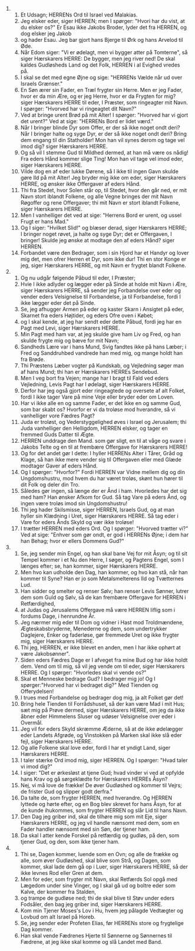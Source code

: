 <ol>
  <li>
    <ol>
      <li>Et Udsagn; HERRENs Ord til Israel ved Malakias.</li>
      <li>Jeg elsker eder, siger HERREN; men I spørger: "Hvori har du vist, at du elsker os?" Er Esau ikke Jakobs Broder, lyder det fra HERREN, og dog elsker jeg Jakob</li>
      <li>og hader Esau. Jeg bar gjort hans Bjerge til Ørk og hans Arvelod til Øde.</li>
      <li>Når Edom siger: "Vi er ødelagt, men vi bygger atter på Tomterne", så siger Hærskarers HERRE: De bygger, men jeg river ned! De skal kaldes Gudløsheds Land og det Folk, HERREN i al Evighed vredes på.</li>
      <li>I skal se det med egne Øjne og sige: "HERRENs Vælde når ud over Israels Grænser."</li>
      <li>En Søn ærer sin Fader, en Træl frygter sin Herre. Men er jeg Fader, hvor er da min Ære, og er jeg Herre, hvor er da Frygten for mig? siger Hærskarers HERRE til eder, I Præster, som ringeagter mit Navn. I spørger: "Hvorved har vi ringeagtet dit Navn?"</li>
      <li>Ved at bringe urent Brød på mit Alter! I spørger: "Hvorved har vi gjort det urent?" Ved at sige: "HERRENs Bord er lidet værd."</li>
      <li>Når I bringer blinde Dyr som Offer, er der så ikke noget ondt deri? Når I bringer halte og syge Dyr, er der så ikke noget ondt deri? Bring dem engang til din Statholder! Mon han vil synes derom og tage vel imod dig? siger Hærskarers HERRE.</li>
      <li>Og så vil I stemme Gud til Mildhed dermed, at han må være os nådig! Fra eders Hånd kommer slige Ting! Mon han vil tage vel imod eder, siger Hærskarers HERRE.</li>
      <li>Vilde dog en af eder lukke Dørene, så I ikke til ingen Gavn skulde gøre Ild på mit Alter! Jeg bryder mig ikke om eder, siger Hærskarers HERRE, og ønsker ikke Offergaver af eders Hånd.</li>
      <li>Thi fra Stedet, hvor Solen står op, til Stedet, hvor den går ned, er mit Navn stort iblandt Folkene, og alle Vegne bringes der mit Navn Røgoffer og rene Offergaver; thi mit Navn er stort iblandt Folkene, siger Hærskarers HERRE.</li>
      <li>Men I vanhelliger det ved at sige: "Herrens Bord er urent, og ussel Frugt er hans Mad."</li>
      <li>Og I siger: "Hvilket Slid!" og blæser derad, siger Hærskarers HERRE; I bringer noget røvet, ja halte og syge Dyr; det er Offergaven, I bringer! Skulde jeg ønske at modtage den af eders Hånd? siger HERREN.</li>
      <li>Forbandet være den Bedrager, som i sin Hjord har et Handyr og lover mig det, men ofrer Herren et Dyr, som ikke dur! Thi en stor Konge er jeg, siger Hærskarers HERRE, og mit Navn er frygtet blandt Folkene.</li>
    </ol>
  </li>
  <li>
    <ol>
      <li>Og nu udgår følgende Påbud til eder, I Præster;</li>
      <li>Hvie I ikke adlyder og lægger eder på Sinde at holde mit Navn i Ære, siger Hærskarers HERRE, så sender jeg Forbandelse over eder og vender eders Velsignelse til Forbandelse, ja til Forbandelse, fordi I ikke lægger eder det på Sinde.</li>
      <li>Se, jeg afhugger Armen på eder og kaster Skarn i Ansigtet på eder, Skarnet fra eders Højtider, og eders Ofre oven i Købet;</li>
      <li>og I skal kende, at jeg har sendt eder dette Påbud, fordi jeg har en Pagt med Levi, siger Hærskarers HERRE.</li>
      <li>Min Pagt med ham var, at jeg skulde give ham Liv og Fred, og han skulde frygte mig og bæve for mit Navn;</li>
      <li>Sandheds Lære var i hans Mund, Svig fandtes ikke på hans Læber; i Fred og Sanddruhbed vandrede han med mig, og mange holdt han fra Brøde.</li>
      <li>Thi Præstens Læber vogter på Kundskab, og Vejledning søger man af hans Mund; thi han er Hærskarers HERREs Sendebud.</li>
      <li>Men I veg bort fra Vejen; mange har I bragt til Fald ved eders Vejledning, Levis Pagt har I ødelagt, siger Hærskarers HERRE.</li>
      <li>Derfor har jeg også gjort eder ringeagtede og oversete af alt Folket, fordi I ikke tager Vare på mine Veje eller bryder eder om Loven.</li>
      <li>Har vi ikke alle en og samme Fader, er det ikke en og samme Gud, som bar skabt os? Hvorfor er vi da troløse mod hverandre, så vi vanhelliger vore Fædres Pagt?</li>
      <li>Juda er troløst, og Vederstyggelighed øves i Israel og Jerusalem; thi Juda vanhelliger den Helligdom, HERREN elsker, og tager en fremmed Guds Datter til Ægte.</li>
      <li>HERREN unddrage den Mand. som gør sligt, en til at våge og svare i Jakobs Telte og en til at frembære Offergave for Hærskarers HERRE!</li>
      <li>Og for det andet gør l dette: I hyller HERRENs Alter i Tårer, Gråd og Klage, så han ikke mere vender sig til Offergaven eller med Glæde modtager Gaver af eders Hånd.</li>
      <li>Og I spørger: "Hvorfor?" Fordi HERREN var Vidne mellem dig og din Ungdomshustru, mod hvem du har været troløs, skønt hun hører til dit Folk og deler din Tro.</li>
      <li>Således gør ingen, så længe der er Ånd i ham. Hvorledes har det sig med ham? Han ønsker Afkom for Gud. Så tag Vare på eders Ånd, og ingen være troløs imod sin Ungdomshustru!</li>
      <li>Thi jeg hader Skilsmisse, siger HERREN, Israels Gud, og at man hyller sin Klædning i Uret, siger Hærskarers HERRE. Så tag eder i Vare for eders Ånds Skyld og vær ikke troløse!</li>
      <li>I trætter HERREN med eders Ord. Og I spørger: "Hvorved trætter vi?" Ved at sige: "Enhver som gør ondt, er god i HERRENs Øjne; i dem har han Behag; hvor er ellers Dommens Gud?"</li>
    </ol>
  </li>
  <li>
    <ol>
      <li>Se, jeg sender min Engel, og han skal bane Vej for mit Åsyn; og til sit Tempel kommer i et Nu den Herre, I søger, og Pagtens Engel, som I længes efter; se, han kommer, siger Hærskarers HERRE.</li>
      <li>Men hvo kan udholde den Dag, han kommer, og hvo kan stå, når han kommer til Syne? Han er jo som Metalsmelterens Ild og Tvætternes Lud.</li>
      <li>Han sidder og smelter og renser Sølv; han renser Levis Sønner, lutrer dem som Guld og Sølv, så de kan frembære Offergave for HERREN i Retfærdighed,</li>
      <li>at Judas og Jerusalems Offergave må være HERREN liflig som i fordums Dage, i henrundne År.</li>
      <li>Jeg nærmer mig eder til Dom og vidner i Hast mod Troldmændene, Ægteskabsbryderne, Menederne og dem, som undertrykker Daglejere, Enker og faderløse, gør fremmede Uret og ikke frygter mig, siger Hærskarers HERRE.</li>
      <li>Thi jeg, HERREN, er ikke blevet en anden, men I har ikke ophørt at være Jakobsønner".</li>
      <li>Siden eders Fædres Dage er I afveget fra mine Bud og har ikke holdt dem. Vend om til mig, så vil jeg vende om til eder, siger Hærskarers HERRE. Og I spørger: "Hvorledes skal vi vende os?"</li>
      <li>Skal et Menneske bedrage Gud? I bedrager mig jo! Og I spørger:"Hvorved har vi bedraget dig?" Med Tienden og Offerydelsen!</li>
      <li>I trues med Forbandelse og bedrager dog mig, ja alt Folket gør det!</li>
      <li>Bring hele Tienden tiI Forrådshuset, så der kan være Mad i mit Hus; sæt mig på Prøve dermed, siger Hærskarers HERRE, om jeg da ikke åbner eder Himmelens Sluser og udøser Velsignelse over eder i Overmål.</li>
      <li>Jeg vil for eders Skyld skræmme Æderne, så at de ikke ødelægger eder Landets Afgrøde, og Vinstokken på Marken skal ikke slå eder fejl, siger Hærskarers HERRE.</li>
      <li>Og alle Folkene skal love eder, fordi l har et yndigt Land, siger Hærskarers HERRE.</li>
      <li>I taler stærke Ord imod mig, siger HERREN. Og I spørger: "Hvad taler vi imod dig?"</li>
      <li>I siger: "Det er ørkesløst at tjene Gud; hvad vinder vi ved at opfylde hans Krav og gå sørgeklædte for Hærskarers HERREs Åsyn?</li>
      <li>Nej, vi må love de frække! De øver Gudløshed og kommer til Vejrs; de frister Gud og slipper godt derfra."</li>
      <li>Da talte de, som frygter HERREN, med hverandre. Og HERREN lyttede og hørte efter, og en Bog blev skrevet for hans Åsyn, for at de kunde ihukommes, som frygter HERREN og slår Lid til hans Navn.</li>
      <li>Den Dag jeg griber ind, skal de tilhøre mig som mit Eje, siger Hærskarers HERRE, og jeg vil handle nænsomt med dem, som en Fader handler nænsomt med sin Søn, der tjener ham.</li>
      <li>Da skal l atter kende Forskel på retfærdig og gudløs, på den, som tjener Gud, og den, som ikke tjener ham.</li>
    </ol>
  </li>
  <li>
    <ol>
      <li>Thi se, Dagen kommer, luende som en Ovn; og alle de frække og alle, som øver Gudløshed, skal blive som Strå, og Dagen, som kommer, skal lade dem gå op i Luer, siger Hærskarers HERRE, så der ikke levnes Rod eller Gren at dem.</li>
      <li>Men for eder, som frygter mit Navn, skal Retfærds Sol opgå med Lægedom under sine Vinger, og I skal gå ud og boltre eder som Kalve, der kommer fra Stalden,</li>
      <li>og trampe de gudløse ned; thi de skal blive til Støv under eders Fodsåler, den bag jeg griber ind, siger Hærskarers HERRE.</li>
      <li>Kom min Tjener Moses's Lov i Hu, hvem jeg pålagde Vedtægter og Lovbud om alt Israel på Horeb.</li>
      <li>Se, jeg sender eder Profeten Elias, før HERRENs store og frygtelige Dag kommer.</li>
      <li>Han skal vende Fædrenes Hjerte til Sønnerne og Sønnernes til Fædrene, at jeg ikke skal komme og slå Landet med Band.</li>
    </ol>
  </li>
</ol>